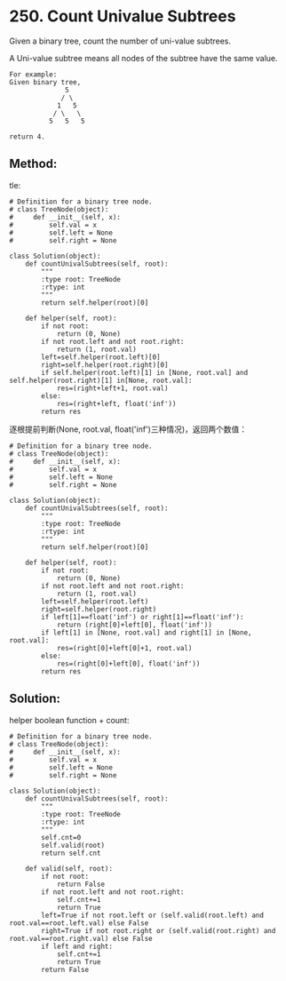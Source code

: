 # 250. Count Univalue Subtrees

Given a binary tree, count the number of uni-value subtrees.

A Uni-value subtree means all nodes of the subtree have the same value.

    For example:
    Given binary tree,
                  5
                 / \
                1   5
               / \   \
              5   5   5
              
    return 4.

## Method:

tle:

    # Definition for a binary tree node.
    # class TreeNode(object):
    #     def __init__(self, x):
    #         self.val = x
    #         self.left = None
    #         self.right = None
    
    class Solution(object):
        def countUnivalSubtrees(self, root):
            """
            :type root: TreeNode
            :rtype: int
            """
            return self.helper(root)[0]
            
        def helper(self, root):
            if not root:
                return (0, None)
            if not root.left and not root.right:
                return (1, root.val)
            left=self.helper(root.left)[0]
            right=self.helper(root.right)[0]
            if self.helper(root.left)[1] in [None, root.val] and self.helper(root.right)[1] in[None, root.val]:
                res=(right+left+1, root.val)
            else:
                res=(right+left, float('inf'))
            return res
            
逐根提前判断(None, root.val, float('inf')三种情况)，返回两个数值：

    # Definition for a binary tree node.
    # class TreeNode(object):
    #     def __init__(self, x):
    #         self.val = x
    #         self.left = None
    #         self.right = None
    
    class Solution(object):
        def countUnivalSubtrees(self, root):
            """
            :type root: TreeNode
            :rtype: int
            """
            return self.helper(root)[0]
            
        def helper(self, root):
            if not root:
                return (0, None)
            if not root.left and not root.right:
                return (1, root.val)
            left=self.helper(root.left)
            right=self.helper(root.right)
            if left[1]==float('inf') or right[1]==float('inf'):
                return (right[0]+left[0], float('inf'))
            if left[1] in [None, root.val] and right[1] in [None, root.val]:
                res=(right[0]+left[0]+1, root.val)
            else:
                res=(right[0]+left[0], float('inf'))
            return res
            
## Solution:

helper boolean function + count:

    # Definition for a binary tree node.
    # class TreeNode(object):
    #     def __init__(self, x):
    #         self.val = x
    #         self.left = None
    #         self.right = None
    
    class Solution(object):
        def countUnivalSubtrees(self, root):
            """
            :type root: TreeNode
            :rtype: int
            """
            self.cnt=0
            self.valid(root)
            return self.cnt
            
        def valid(self, root):
            if not root:
                return False
            if not root.left and not root.right:
                self.cnt+=1
                return True
            left=True if not root.left or (self.valid(root.left) and root.val==root.left.val) else False
            right=True if not root.right or (self.valid(root.right) and root.val==root.right.val) else False
            if left and right:
                self.cnt+=1
                return True
            return False
